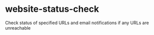 # website-status-check
Check status of specified URLs and email notifications if any URLs are unreachable
